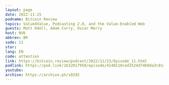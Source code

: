 ```yaml
---
layout: page
date: 2022-11-25
podname: Bitcoin Review
topics: Value4Value, Podcasting 2.0, and the Value-Enabled Web
guests: Matt Odell, Adam Curry, Oscar Merry
host: NVK
abbrev: BR
sode: 11
star: 
lang: EN
code: attention
link: https://bitcoin.review/podcast/2022/11/23/Episode_11.html
podlink: https://pod.link/1632017958/episode/4140110ced3524d74b9da3c914ddbb16
youtube: 
archive: https://archive.ph/sD292
---
```

